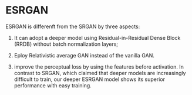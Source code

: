 # ESRGAN
 ESRGAN is differenft from the SRGAN by three aspects:

1. It can adopt a deeper model using Residual-in-Residual Dense Block (RRDB) without batch normalization layers;

2. Eploy Relativistic average GAN instead of the vanilla GAN.

3. improve the perceptual loss by using the features before activation.
In contrast to SRGAN, which claimed that deeper models are increasingly difficult to train, our deeper ESRGAN model shows its superior performance with easy training.
